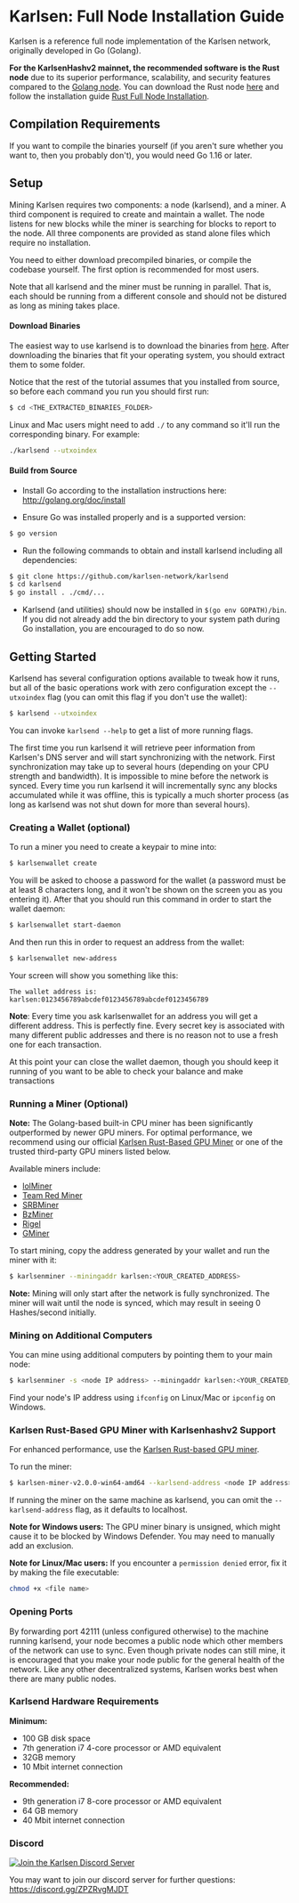 # Karlsen: Full Node Installation Guide

Karlsen is a reference full node implementation of the Karlsen network, originally developed in Go (Golang).

**For the KarlsenHashv2 mainnet, the recommended software is the Rust node** due to its superior performance, scalability, and security features compared to the [Golang node](https://github.com/karlsen-network/karlsend). You can download the Rust node [here](https://github.com/karlsen-network/rusty-karlsen/releases) and follow the installation guide [Rust Full Node Installation](Getting%20Started/README.md).

## Compilation Requirements

If you want to compile the binaries yourself (if you aren't sure whether you want to, then you probably don't), you would need Go 1.16 or later.

## Setup

Mining Karlsen requires two components: a node (karlsend), and a miner. A third component is required to create and maintain a wallet. The node listens for new blocks while the miner is searching for blocks to report to the node. All three components are provided as stand alone files which require no installation. 

You need to either download precompiled binaries, or compile the codebase yourself. The first option is recommended for most users.

Note that all karlsend and the miner must be running in parallel. That is, each should be running from a different console and should not be distured as long as mining takes place.

#### Download Binaries

The easiest way to use karlsend is to download the binaries from [here](https://github.com/karlsennet/karlsend/releases/latest). After downloading the binaries that fit your operating system, you should extract them to some folder.

Notice that the rest of the tutorial assumes that you installed from source, so before each command you run you should first run: 
```bash
$ cd <THE_EXTRACTED_BINARIES_FOLDER>
```

Linux and Mac users might need to add `./` to any command so it'll run the corresponding binary. For example:
```bash
./karlsend --utxoindex
```


#### Build from Source

- Install Go according to the installation instructions here:
  http://golang.org/doc/install

- Ensure Go was installed properly and is a supported version:

```bash
$ go version
```

- Run the following commands to obtain and install karlsend including all dependencies:

```bash
$ git clone https://github.com/karlsen-network/karlsend
$ cd karlsend
$ go install . ./cmd/...
```

- Karlsend (and utilities) should now be installed in `$(go env GOPATH)/bin`. If you did
  not already add the bin directory to your system path during Go installation,
  you are encouraged to do so now.

## Getting Started

Karlsend has several configuration options available to tweak how it runs, but all
of the basic operations work with zero configuration except the `--utxoindex` flag (you can omit this flag if you don't use the wallet):

```bash
$ karlsend --utxoindex
```

You can invoke ```karlsend --help``` to get a list of more running flags.

The first time you run karlsend it will retrieve peer information from Karlsen's DNS server and will start synchronizing with the network. First synchronization may take up to several hours (depending on your CPU strength and bandwidth). It is impossible to mine before the network is synced. Every time you run karlsend it will incrementally sync any blocks accumulated while it was offline, this is typically a much shorter process (as long as karlsend was not shut down for more than several hours).

### Creating a Wallet (optional)

To run a miner you need to create a keypair to mine into:
```bash
$ karlsenwallet create
```

You will be asked to choose a password for the wallet (a password must be at least 8 characters long, and it won't be shown on the screen you as you entering it). After that you should run this command in order to start the wallet daemon:
```bash
$ karlsenwallet start-daemon
```

And then run this in order to request an address from the wallet:
```bash
$ karlsenwallet new-address
```

Your screen will show you something like this:
```
The wallet address is:
karlsen:0123456789abcdef0123456789abcdef0123456789
```

**Note**: Every time you ask karlsenwallet for an address you will get a different address. This is perfectly fine. Every secret key is associated with many different public addresses and there is no reason not to use a fresh one for each transaction.

At this point your can close the wallet daemon, though you should keep it running of you want to be able to check your balance and make transactions

### Running a Miner (Optional)

**Note:** The Golang-based built-in CPU miner has been significantly outperformed by newer GPU miners. For optimal performance, we recommend using our official [Karlsen Rust-Based GPU Miner](https://github.com/karlsen-network/karlsen-miner) or one of the trusted third-party GPU miners listed below.

Available miners include:
- [lolMiner](https://github.com/Lolliedieb/lolMiner-releases)
- [Team Red Miner](https://github.com/todxx/teamredminer)
- [SRBMiner](https://github.com/doktor83/SRBMiner-Multi)
- [BzMiner](https://github.com/bzminer/bzminer)
- [Rigel](https://github.com/rigelminer/rigel)
- [GMiner](https://github.com/develsoftware/GMinerRelease)

To start mining, copy the address generated by your wallet and run the miner with it:
```bash
$ karlsenminer --miningaddr karlsen:<YOUR_CREATED_ADDRESS>
```

**Note:** Mining will only start after the network is fully synchronized. The miner will wait until the node is synced, which may result in seeing 0 Hashes/second initially.

### Mining on Additional Computers

You can mine using additional computers by pointing them to your main node:

```bash
$ karlsenminer -s <node IP address> --miningaddr karlsen:<YOUR_CREATED_ADDRESS>
```

Find your node's IP address using `ifconfig` on Linux/Mac or `ipconfig` on Windows.

### Karlsen Rust-Based GPU Miner with Karlsenhashv2 Support

For enhanced performance, use the [Karlsen Rust-based GPU miner](https://github.com/karlsen-network/karlsen-miner).

To run the miner:
```bash
$ karlsen-miner-v2.0.0-win64-amd64 --karlsend-address <node IP address> --mining-address <wallet address>
```

If running the miner on the same machine as karlsend, you can omit the `--karlsend-address` flag, as it defaults to localhost.

**Note for Windows users:** The GPU miner binary is unsigned, which might cause it to be blocked by Windows Defender. You may need to manually add an exclusion.

**Note for Linux/Mac users:** If you encounter a `permission denied` error, fix it by making the file executable:
```bash
chmod +x <file name>
```

### Opening Ports

By forwarding port 42111 (unless configured otherwise) to the machine running karlsend, your node becomes a public node which other members of the network can use to sync. Even though private nodes can still mine, it is encouraged that you make your node public for the general health of the network. Like any other decentralized systems, Karlsen works best when there are many public nodes.

### Karlsend Hardware Requirements

**Minimum:**
- 100 GB disk space
- 7th generation i7 4-core processor or AMD equivalent
- 32GB memory
- 10 Mbit internet connection

**Recommended:**
- 9th generation i7 8-core processor or AMD equivalent
- 64 GB memory
- 40 Mbit internet connection

### Discord

[![Join the Karlsen Discord Server](https://img.shields.io/discord/1169939685280337930.svg?label=&logo=discord&logoColor=ffffff)](https://discord.gg/ZPZRvgMJDT)

You may want to join our discord server for further questions: https://discord.gg/ZPZRvgMJDT
